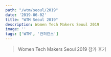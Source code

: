 ```yaml
---
path: "/wtm/seoul/2019"
date: '2019-06-02'
title: "WTM Seoul 2019"
description: Women Tech Makers Seoul 2019
image: ''
tags: ['WTM', '컨퍼런스']
---
```

> Women Tech Makers Seoul 2019 참가 후기

### 